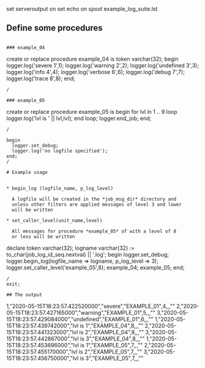 set serveroutput on
set echo on
spool example_log_suite.lst

## Define some procedures
```

### example_04
```
create or replace 
procedure example_04
is
    token varchar(32);
begin
    logger.log('severe 1',1);
    logger.log('warning 2',2);
    logger.log('undefined 3',3);
    logger.log('info 4',4);
    logger.log('verbose 6',6);
    logger.log('debug 7',7);
    logger.log('trace 8',8);
end;
```
/

### example_05
```
create or replace 
procedure example_05
is
begin
    for lvl in 1 .. 9
    loop
    	logger.log('lvl is ' || lvl,lvl);
    end loop;
    logger.end_job;
end;
```
/

begin
  logger.set_debug;
  logger.log('no logfile specified');
end;
/

# Example usage


* begin_log (logfile_name, p_log_level)

  A logfile will be created in the *job_msg_dir* directory and
  unless other filters are applied messages of level 3 and lower
  will be written

* set_caller_level(unit_name,level)
  
  All messages for procedure *example_05* of with a level of 8
  or less will be written  
```
declare
    token varchar(32);
    logname varchar(32) := to_char(job_log_id_seq.nextval) || '.log';
begin
   logger.set_debug;
   logger.begin_log(logfile_name => logname, p_log_level => 3);
   logger.set_caller_level('example_05',8);
   example_04;
   example_05;
end;
```
/
exit;

## The output
```
1,"2020-05-15T18:23:57.422520000","severe","EXAMPLE_01",4,,,""
2,"2020-05-15T18:23:57.427165000","warning","EXAMPLE_01",5,,,""
3,"2020-05-15T18:23:57.429084000","undefined","EXAMPLE_01",6,,,""
1,"2020-05-15T18:23:57.439742000","lvl is 1","EXAMPLE_04",8,,,""
2,"2020-05-15T18:23:57.441323000","lvl is 2","EXAMPLE_04",8,,,""
3,"2020-05-15T18:23:57.442867000","lvl is 3","EXAMPLE_04",8,,,""
1,"2020-05-15T18:23:57.453696000","lvl is 1","EXAMPLE_05",7,,,""
2,"2020-05-15T18:23:57.455170000","lvl is 2","EXAMPLE_05",7,,,""
3,"2020-05-15T18:23:57.456750000","lvl is 3","EXAMPLE_05",7,,,""
```
